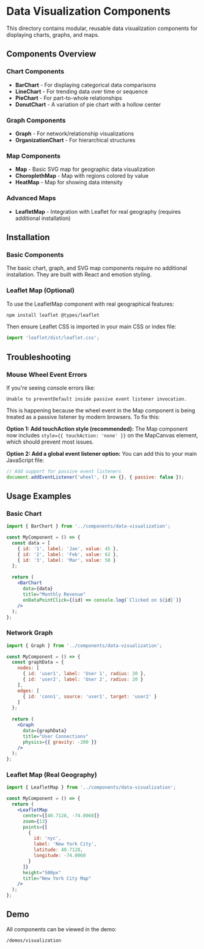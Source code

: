 # Data Visualization Components

This directory contains modular, reusable data visualization components for displaying charts, graphs, and maps.

## Components Overview

### Chart Components
- **BarChart** - For displaying categorical data comparisons
- **LineChart** - For trending data over time or sequence
- **PieChart** - For part-to-whole relationships
- **DonutChart** - A variation of pie chart with a hollow center

### Graph Components
- **Graph** - For network/relationship visualizations
- **OrganizationChart** - For hierarchical structures

### Map Components
- **Map** - Basic SVG map for geographic data visualization
- **ChoroplethMap** - Map with regions colored by value
- **HeatMap** - Map for showing data intensity

### Advanced Maps
- **LeafletMap** - Integration with Leaflet for real geography (requires additional installation)

## Installation

### Basic Components
The basic chart, graph, and SVG map components require no additional installation. They are built with React and emotion styling.

### Leaflet Map (Optional)
To use the LeafletMap component with real geographical features:

```bash
npm install leaflet @types/leaflet
```

Then ensure Leaflet CSS is imported in your main CSS or index file:

```js
import 'leaflet/dist/leaflet.css';
```

## Troubleshooting

### Mouse Wheel Event Errors

If you're seeing console errors like:

```
Unable to preventDefault inside passive event listener invocation.
```

This is happening because the wheel event in the Map component is being treated as a passive listener by modern browsers. To fix this:

**Option 1: Add touchAction style (recommended):**
The Map component now includes `style={{ touchAction: 'none' }}` on the MapCanvas element, which should prevent most issues.

**Option 2: Add a global event listener option:**
You can add this to your main JavaScript file:

```js
// Add support for passive event listeners
document.addEventListener('wheel', () => {}, { passive: false });
```

## Usage Examples

### Basic Chart

```jsx
import { BarChart } from '../components/data-visualization';

const MyComponent = () => {
  const data = [
    { id: '1', label: 'Jan', value: 45 },
    { id: '2', label: 'Feb', value: 62 },
    { id: '3', label: 'Mar', value: 58 }
  ];
  
  return (
    <BarChart 
      data={data}
      title="Monthly Revenue"
      onDataPointClick={(id) => console.log(`Clicked on ${id}`)}
    />
  );
};
```

### Network Graph

```jsx
import { Graph } from '../components/data-visualization';

const MyComponent = () => {
  const graphData = {
    nodes: [
      { id: 'user1', label: 'User 1', radius: 20 },
      { id: 'user2', label: 'User 2', radius: 20 }
    ],
    edges: [
      { id: 'conn1', source: 'user1', target: 'user2' }
    ]
  };
  
  return (
    <Graph 
      data={graphData}
      title="User Connections"
      physics={{ gravity: -200 }}
    />
  );
};
```

### Leaflet Map (Real Geography)

```jsx
import { LeafletMap } from '../components/data-visualization';

const MyComponent = () => {
  return (
    <LeafletMap
      center={[40.7128, -74.0060]}
      zoom={13}
      points={[
        { 
          id: 'nyc', 
          label: 'New York City', 
          latitude: 40.7128, 
          longitude: -74.0060 
        }
      ]}
      height="500px"
      title="New York City Map"
    />
  );
};
```

## Demo

All components can be viewed in the demo:

```
/demos/visualization
``` 